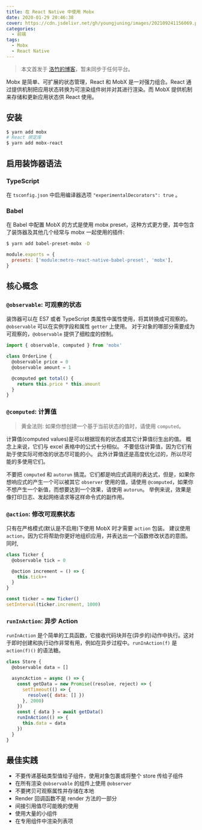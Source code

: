 ```yaml
---
title: 在 React Native 中使用 Mobx
date: 2020-01-29 20:46:38
cover: https://cdn.jsdelivr.net/gh/youngjuning/images/202109241156069.png
categories:
  - 前端
tags:
  - Mobx
  - React Native
---
```


> 本文首发于 [洛竹的博客](https://youngjuning.js.org/581baf20cc1c)，暂未同步于任何平台。

Mobx 是简单、可扩展的状态管理，React 和 MobX 是一对强力组合。React 通过提供机制把应用状态转换为可渲染组件树并对其进行渲染。而 MobX 提供机制来存储和更新应用状态供 React 使用。

## 安装

```sh
$ yarn add mobx
# React 绑定库
$ yarn add mobx-react
```

## 启用装饰器语法

### TypeScript

在 `tsconfig.json` 中启用编译器选项 `"experimentalDecorators": true` 。

### Babel

在 Babel 中配置 MobX 的方式是使用 mobx preset，这种方式更方便，其中包含了装饰器及其他几个经常与 mobx 一起使用的插件:

```sh
$ yarn add babel-preset-mobx -D
```

```js
module.exports = {
  presets: ['module:metro-react-native-babel-preset', 'mobx'],
}
```

## 核心概念

### `@observable`: 可观察的状态

装饰器可以在 ES7 或者 TypeScript 类属性中属性使用，将其转换成可观察的。 `@observable` 可以在实例字段和属性 `getter` 上使用。 对于对象的哪部分需要成为可观察的，`@observable` 提供了细粒度的控制。

```js
import { observable, computed } from 'mobx'

class OrderLine {
  @observable price = 0
  @observable amount = 1

  @computed get total() {
    return this.price * this.amount
  }
}
```

### `@computed`: 计算值

> 黄金法则: 如果你想创建一个基于当前状态的值时，请使用 `computed`。

计算值(computed values)是可以根据现有的状态或其它计算值衍生出的值。 概念上来说，它们与 excel 表格中的公式十分相似。 不要低估计算值，因为它们有助于使实际可修改的状态尽可能的小。 此外计算值还是高度优化过的，所以尽可能的多使用它们。

不要把 `computed` 和 `autorun` 搞混。它们都是响应式调用的表达式，但是，如果你想响应式的产生一个可以被其它 `observer` 使用的值，请使用 `@computed`，如果你不想产生一个新值，而想要达到一个效果，请使用 `autorun`。 举例来说，效果是像打印日志、发起网络请求等这样命令式的副作用。

### `@action`: 修改可观察状态

只有在严格模式(默认是不启用)下使用 MobX 时才需要 `action` 包装。 建议使用 `action`，因为它将帮助你更好地组织应用，并表达出一个函数修改状态的意图。 同时,

```js
class Ticker {
  @observable tick = 0

  @action increment = () => {
    this.tick++
  }
}

const ticker = new Ticker()
setInterval(ticker.increment, 1000)
```

### `runInAction`: 异步 Action

`runInAction` 是个简单的工具函数，它接收代码块并在(异步的)动作中执行。这对于即时创建和执行动作非常有用，例如在异步过程中。`runInAction(f)` 是 `action(f)()` 的语法糖。

```js
class Store {
  @observable data = []

  asyncAction = async () => {
    const getData = new Promise((resolve, reject) => {
      setTimeout(() => {
        resolve({ data: [] })
      }, 2000)
    })
    const { data } = await getData()
    runInAction(() => {
      this.data = data
    })
  }
}
```

## 最佳实践

- 不要传递基础类型值给子组件，使用对象包裹或将整个 store 传给子组件
- 在所有渲染 `@observable` 的组件上使用 `@observer`
- 不要拷贝可观察属性并存储在本地
- Render 回调函数不是 render 方法的一部分
- 间接引用值尽可能晚的使用
- 使用大量的小组件
- 在专用组件中渲染列表项
